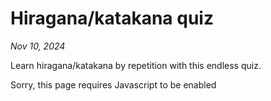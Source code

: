 # Hiragana/katakana quiz

_Nov 10, 2024_

Learn hiragana/katakana by repetition with this endless quiz.

<div id="quiz">
  <noscript>Sorry, this page requires Javascript to be enabled</noscript>
</div>

<script src="assets/maquette400.min.js"></script>
<script>
(function() {
  const hiragana = [
    ["あ", "a"], ["い", "i"], ["う", "u"], ["え", "e"], ["お", "o"],
    ["か", "ka"], ["き", "ki"], ["く", "ku"], ["け", "ke"], ["こ", "ko"],
    ["さ", "sa"], ["し", "shi"], ["す", "su"], ["せ", "se"], ["そ", "so"],
    ["た", "ta"], ["ち", "chi"], ["つ", "tsu"], ["て", "te"], ["と", "to"],
    ["な", "na"], ["に", "ni"], ["ぬ", "nu"], ["ね", "ne"], ["の", "no"],
    ["は", "ha"], ["ひ", "hi"], ["ふ", "fu"], ["へ", "he"], ["ほ", "ho"],
    ["ま", "ma"], ["み", "mi"], ["む", "mu"], ["め", "me"], ["も", "mo"],
    ["や", "ya"], ["ゆ", "yu"], ["よ", "yo"],
    ["ら", "ra"], ["り", "ri"], ["る", "ru"], ["れ", "re"], ["ろ", "ro"],
    ["わ", "wa"], ["ゐ", "wi"], ["ゑ", "we"], ["を", "wo"],
    ["ん", "n"],
    // diacritics
    ["が", "ga"], ["ぎ", "gi"], ["ぐ", "gu"], ["げ", "ge"], ["ご", "go"],
    ["ざ", "za"], ["じ", "ji"], ["ず", "zu"], ["ぜ", "ze"], ["ぞ", "zo"],
    ["だ", "da"], ["ぢ", "ji"], ["づ", "zu"], ["で", "de"], ["ど", "do"],
    ["ば", "ba"], ["び", "bi"], ["ぶ", "bu"], ["べ", "be"], ["ぼ", "bo"],
    ["ぱ", "pa"], ["ぴ", "pi"], ["ぷ", "pu"], ["ぺ", "pe"], ["ぽ", "po"],
    // digraphs
    ["きゃ", "kya"], ["きゅ", "kyu"], ["きょ", "kyo"],
    ["しゃ", "sha"], ["しゅ", "shu"], ["しょ", "sho"],
    ["ちゃ", "cha"], ["ちゅ", "chu"], ["ちょ", "cho"],
    ["にゃ", "nya"], ["にゅ", "nyu"], ["にょ", "nyo"],
    ["ひゃ", "hya"],["ひゅ", "hyu"],["ひょ", "hyo"],
    ["みゃ", "mya"],["みゅ", "myu"],["みょ", "myo"],
    ["りゃ", "rya"],["りゅ", "ryu"],["りょ", "ryo"],
    // digraphs with diacritics
    ["ぎゃ", "gya"],["ぎゅ", "gyu"],["ぎょ", "gyo"],
    ["じゃ", "ja"],["じゅ", "ju"],["じょ", "jo"],
    ["ぢゃ", "ja"],["ぢゅ", "ju"],["ぢょ", "jo"],
    ["びゃ", "bya"],["びゅ", "byu"],["びょ", "byo"],
    ["ぴゃ", "pya"],["ぴゅ", "pyu"],["ぴょ", "pyo"]
  ];

  const katakana = [
    ['ア', 'a'], ['イ', 'i'], ['ウ', 'u'], ['エ', 'e'], ['オ', 'o'],
    ['カ', 'ka'], ['キ', 'ki'], ['ク', 'ku'], ['ケ', 'ke'], ['コ', 'ko'],
    ['サ', 'sa'], ['シ', 'shi'], ['ス', 'su'], ['セ', 'se'], ['ソ', 'so'],
    ['タ', 'ta'], ['チ', 'chi'], ['ツ', 'tsu'], ['テ', 'te'], ['ト', 'to'],
    ['ナ', 'na'], ['ニ', 'ni'], ['ヌ', 'nu'], ['ネ', 'ne'], ['ノ', 'no'],
    ['ハ', 'ha'], ['ヒ', 'hi'], ['フ', 'fu'], ['ヘ', 'he'], ['ホ', 'ho'],
    ['マ', 'ma'], ['ミ', 'mi'], ['ム', 'mu'], ['メ', 'me'], ['モ', 'mo'],
    ['ヤ', 'ya'], ['ユ', 'yu'], ['ヨ', 'yo'],
    ['ラ', 'ra'], ['リ', 'ri'], ['ル', 'ru'], ['レ', 're'], ['ロ', 'ro'],
    ['ワ', 'wa'], ['ヰ', 'wi'], ['ヱ', 'we'], ['ヲ', 'wo'],
    ['ン', 'n'],
    // diacritics
    ['ガ', 'ga'], ['ギ', 'gi'], ['グ', 'gu'], ['ゲ', 'ge'], ['ゴ', 'go'],
    ['ザ', 'za'], ['ジ', 'ji'], ['ズ', 'zu'], ['ゼ', 'ze'], ['ゾ', 'zo'],
    ['ダ', 'da'], ['ヂ', 'ji'], ['ヅ', 'zu'], ['デ', 'de'], ['ド', 'do'],
    ['バ', 'ba'], ['ビ', 'bi'], ['ブ', 'bu'], ['ベ', 'be'], ['ボ', 'bo'],
    ['パ', 'pa'], ['ピ', 'pi'], ['プ', 'pu'], ['ペ', 'pe'], ['ポ', 'po'],
    // digraphs
    ["キャ", "kya"],["キュ", "kyu"],["キョ", "kyo"],
    ["シャ", "sha"],["シュ", "shu"],["ショ", "sho"],
    ["チャ", "cha"],["チュ", "chu"],["チョ", "cho"],
    ["ニャ", "nya"],["ニュ", "nyu"],["ニョ", "nyo"],
    ["ヒャ", "hya"],["ヒュ", "hyu"],["ヒョ", "hyo"],
    ["ミャ", "mya"], ["ミュ", "myu"], ["ミョ", "myo"],
    ["リャ", "rya"], ["リュ", "ryu"], ["リョ", "ryo"],
    // digraphs with diacritics
    ["ギャ", "gya"], ["ギュ", "gyu"], ["ギョ", "gyo"],
    ["ジャ", "ja"], ["ジュ", "ju"], ["ジョ", "jo"],
    ["ヂャ", "ja"], ["ヂュ", "ju"], ["ヂョ", "jo"],
    ["ビャ", "bya"], ["ビュ", "byu"], ["ビョ", "byo"],
    ["ピャ", "pya"], ["ピュ", "pyu"], ["ピョ", "pyo"]
  ];

  // --------------------------------------------------------------------

  const state = {
    symbols: [],
    remains: [],
    katakana: 0,            // hiragana or katakana
    romaji: 0,              // guessed by kana or romaji
    options: [],
    guess: [],
    correct: 0,
    step: 0,
    slip: false
  };

  function shuffle(array) {
    for (let i = array.length - 1; i > 0; i--) {
      const j = Math.floor(Math.random() * (i + 1));
      const temp = array[i];
      array[i] = array[j];
      array[j] = temp;
    }
    return array;
  }

  function next(kanaChanged) {
    if (state.remains.length < 1 || kanaChanged) {
      let s = state.katakana ? katakana.slice() : hiragana.slice();
      state.symbols = shuffle(s);
      state.remains = state.symbols.slice();
    }
    let selected = state.remains.pop();
    let options = [[selected, false]];
    let acc = [ selected[0] ];
    let len = state.symbols.length;
    for (let i = 0; i < 3; i++) {
      let pair;
      do {
        let r = Math.floor(Math.random() * len);
        pair = state.symbols[r];
      } while(acc.includes(pair[0]));
      options.push([pair, false]);
      acc.push(pair[0]);
    }
    state.options = shuffle(options);
    state.guess = selected;
    state.slip = false;

    if (!kanaChanged) {
      state.step += 1;
    }
  }

  function checkAnsw(e) {
    let answ = e.target.innerText;
    let correct = state.guess[Math.abs(state.romaji - 1)] === answ;
    if (correct) {
      if (!state.slip) {
        state.correct += 1;
      }
      next();
    } else {
      for (let i = 0; i < state.options.length; i++) {
        let option = state.options[i];
        if (option[0][Math.abs(state.romaji - 1)] === answ) {
          option[1] = true;
        }
      }
      state.slip = true;
    }
  }

  function toggleKana() {
    state.katakana = Math.abs(state.katakana - 1);
    next(true);
  }

  function toggleRomaji() {
    state.romaji = Math.abs(state.romaji - 1);
    next(true);
  }

  // ------------------ UI --------------------

  let h = maquette.h;
  let projector = maquette.createProjector();

  function render() {
    let btns = [];
    let options = state.options;
    let missCount = state.step - state.correct - 1;

    for (let i = 0; i < options.length; i++) {
      let option = options[i];
      let tag = option[1] ? 'button.btn.wrong' : 'button.btn';
      btns.push(h(tag, { onclick: checkAnsw, key: 'btn' + i }, [ option[0][Math.abs(state.romaji - 1)] ]));
    }
    btns.push(h('button.btn.blue', { onclick: (e) => next() }, [ 'next' ]));

    return h('div', [
      h('div', ['№ ' + state.step + ' (' + missCount + ' missed)']),
      h('div.msg', [ state.guess[state.romaji] ]),
      h('div', btns),
      h('hr'),
      h('h3', [ 'settings' ]),
      h('button.btn.small', { onclick: toggleKana }, [ state.katakana ? 'switch to hiragana' : 'switch to katakana' ]),
      h('button.btn.small', { onclick: toggleRomaji }, [ state.romaji ? 'guess kana' : 'guess romaji' ])
    ]);
  }

  document.addEventListener('DOMContentLoaded', function () {
    let styles = document.createElement('style');
    styles.innerText = `
      #quiz {
        text-align: center;
      }
      .btn {
        display: block;
        min-width: 150px;
        max-width: 200px;
        background: #ddd;
        border: solid 2px #ddd;
        margin: 1em auto;
        cursor: pointer;
        border-radius: 0.2em;
        padding: 0.2em;
        user-select: none;
      }
      .msg {
        font-size: 5em;
      }
      .blue {
        background: #0070ff;
        border: solid 1px #0070ff;
        color: #fff;
      }
      .wrong {
        border: solid 2px #ff7000;
      }
      .small {
        font-size: 0.8em;
      }
    `;
    document.head.appendChild(styles);
    next();
    projector.append(document.getElementById('quiz'), render);
  });

})();
</script>


